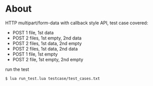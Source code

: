 
# About

HTTP multipart/form-data with callback style API, test case covered:

- POST 1 file, 1st data
- POST 2 files, 1st empty, 2nd data
- POST 2 files, 1st data, 2nd empty
- POST 2 files, 1st data, 2nd data
- POST 1 file, 1st empty
- POST 2 file, 1st empty, 2nd empty

run the test

```sh
$ lua run_test.lua testcase/test_cases.txt
```
